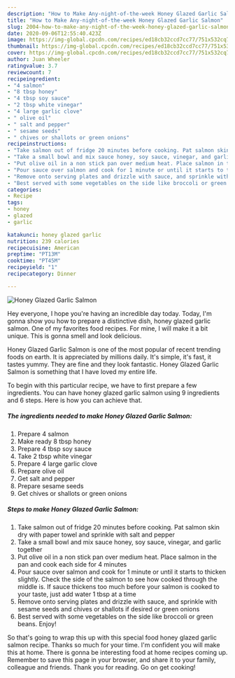 ```yaml
---
description: "How to Make Any-night-of-the-week Honey Glazed Garlic Salmon"
title: "How to Make Any-night-of-the-week Honey Glazed Garlic Salmon"
slug: 2004-how-to-make-any-night-of-the-week-honey-glazed-garlic-salmon
date: 2020-09-06T12:55:40.423Z
image: https://img-global.cpcdn.com/recipes/ed18cb32ccd7cc77/751x532cq70/honey-glazed-garlic-salmon-recipe-main-photo.jpg
thumbnail: https://img-global.cpcdn.com/recipes/ed18cb32ccd7cc77/751x532cq70/honey-glazed-garlic-salmon-recipe-main-photo.jpg
cover: https://img-global.cpcdn.com/recipes/ed18cb32ccd7cc77/751x532cq70/honey-glazed-garlic-salmon-recipe-main-photo.jpg
author: Juan Wheeler
ratingvalue: 3.7
reviewcount: 7
recipeingredient:
- "4 salmon"
- "8 tbsp honey"
- "4 tbsp soy sauce"
- "2 tbsp white vinegar"
- "4 large garlic clove"
- " olive oil"
- " salt and pepper"
- " sesame seeds"
- " chives or shallots or green onions"
recipeinstructions:
- "Take salmon out of fridge 20 minutes before cooking. Pat salmon skin dry with paper towel and sprinkle with salt and pepper"
- "Take a small bowl and mix sauce honey, soy sauce, vinegar, and garlic together"
- "Put olive oil in a non stick pan over medium heat. Place salmon in the pan and cook each side for 4 minutes"
- "Pour sauce over salmon and cook for 1 minute or until it starts to thicken slightly. Check the side of the salmon to see how cooked through the middle is. If sauce thickens too much before your salmon is cooked to your taste, just add water 1 tbsp at a time"
- "Remove onto serving plates and drizzle with sauce, and sprinkle with sesame seeds and chives or shallots if desired or green onions"
- "Best served with some vegetables on the side like broccoli or green beans. Enjoy!"
categories:
- Recipe
tags:
- honey
- glazed
- garlic

katakunci: honey glazed garlic 
nutrition: 239 calories
recipecuisine: American
preptime: "PT13M"
cooktime: "PT45M"
recipeyield: "1"
recipecategory: Dinner

---
```



![Honey Glazed Garlic Salmon](https://img-global.cpcdn.com/recipes/ed18cb32ccd7cc77/751x532cq70/honey-glazed-garlic-salmon-recipe-main-photo.jpg)

Hey everyone, I hope you're having an incredible day today. Today, I'm gonna show you how to prepare a distinctive dish, honey glazed garlic salmon. One of my favorites food recipes. For mine, I will make it a bit unique. This is gonna smell and look delicious.



Honey Glazed Garlic Salmon is one of the most popular of recent trending foods on earth. It is appreciated by millions daily. It's simple, it's fast, it tastes yummy. They are fine and they look fantastic. Honey Glazed Garlic Salmon is something that I have loved my entire life.


To begin with this particular recipe, we have to first prepare a few ingredients. You can have honey glazed garlic salmon using 9 ingredients and 6 steps. Here is how you can achieve that.

<!--inarticleads1-->

##### The ingredients needed to make Honey Glazed Garlic Salmon:

1. Prepare 4 salmon
1. Make ready 8 tbsp honey
1. Prepare 4 tbsp soy sauce
1. Take 2 tbsp white vinegar
1. Prepare 4 large garlic clove
1. Prepare  olive oil
1. Get  salt and pepper
1. Prepare  sesame seeds
1. Get  chives or shallots or green onions




<!--inarticleads2-->

##### Steps to make Honey Glazed Garlic Salmon:

1. Take salmon out of fridge 20 minutes before cooking. Pat salmon skin dry with paper towel and sprinkle with salt and pepper
1. Take a small bowl and mix sauce honey, soy sauce, vinegar, and garlic together
1. Put olive oil in a non stick pan over medium heat. Place salmon in the pan and cook each side for 4 minutes
1. Pour sauce over salmon and cook for 1 minute or until it starts to thicken slightly. Check the side of the salmon to see how cooked through the middle is. If sauce thickens too much before your salmon is cooked to your taste, just add water 1 tbsp at a time
1. Remove onto serving plates and drizzle with sauce, and sprinkle with sesame seeds and chives or shallots if desired or green onions
1. Best served with some vegetables on the side like broccoli or green beans. Enjoy!




So that's going to wrap this up with this special food honey glazed garlic salmon recipe. Thanks so much for your time. I'm confident you will make this at home. There is gonna be interesting food at home recipes coming up. Remember to save this page in your browser, and share it to your family, colleague and friends. Thank you for reading. Go on get cooking!
